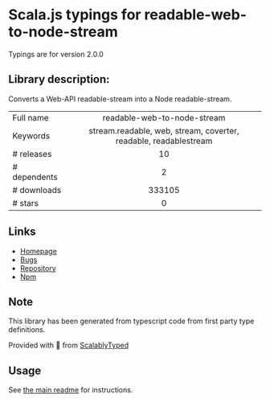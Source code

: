 
# Scala.js typings for readable-web-to-node-stream

Typings are for version 2.0.0

## Library description:
Converts a Web-API readable-stream into a Node readable-stream.

|                    |                 |
| ------------------ | :-------------: |
| Full name          | readable-web-to-node-stream |
| Keywords           | stream.readable, web, stream, coverter, readable, readablestream |
| # releases         | 10 |
| # dependents       | 2 |
| # downloads        | 333105 |
| # stars            | 0 |

## Links
- [Homepage](https://github.com/Borewit/readable-web-to-node-stream#readme)
- [Bugs](https://github.com/Borewit/readable-web-to-node-stream/issues)
- [Repository](https://github.com/Borewit/readable-web-to-node-stream)
- [Npm](https://www.npmjs.com/package/readable-web-to-node-stream)
    


## Note
This library has been generated from typescript code from first party type definitions.

Provided with :purple_heart: from [ScalablyTyped](https://github.com/oyvindberg/ScalablyTyped)

## Usage
See [the main readme](../../readme.md) for instructions.


